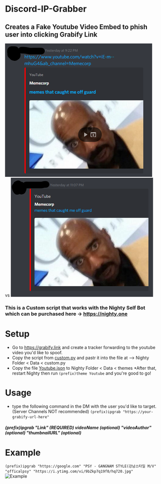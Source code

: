 # Discord-IP-Grabber
## Creates a Fake Youtube Video Embed to phish user into clicking Grabify Link
![realEmbed](/img/original.png "Real-Embed") vs ![FakeEmbed](/img/FakeEmbed.png "Fake-Embed") 
### This is a Custom script that works with the Nighty Self Bot which can be purchased here -> https://nighty.one

# Setup
* Go to https://grabify.link and create a tracker forwarding to the youtube video you'd like to spoof.
* Copy the script from [custom.py](custom.py) and pastr it into the file at --> Nighty Folder < Data < custom.py
* Copy the file [Youtube.json](Youtube.json) to Nighty Folder < Data < themes
*After that, restart Nighty then run ```(prefix)theme Youtube``` and you're good to go! 


# Usage
* type the following command in the DM with the user you'd like to target. (Server Channels NOT recommended)  ```(prefix)ipgrab "https://your-grabify-url-here"```
##### (prefix)ipgrab "Link" (REQUIRED) videoName (optional) "videoAuthor" (optional) "thumbnailURL" (optional)

# Example
```(prefix)ipgrab "https://google.com" "PSY - GANGNAM STYLE(강남스타일 M/V" "officalpsy" "https://i.ytimg.com/vi/9bZkp7q19f0/hq720.jpg"```  
![Example](/img/example.png "Example")
